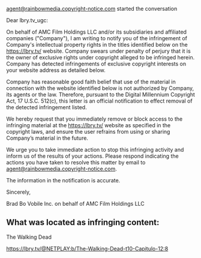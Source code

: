 
agent@rainbowmedia.copyright-notice.com started the conversation

Dear lbry.tv_ugc:

On behalf of AMC Film Holdings LLC and/or its subsidiaries and affiliated companies ("Company"), I am writing to notify you of the infringement of Company's intellectual property rights in the titles identified below on the https://lbry.tv/ website. Company swears under penalty of perjury that it is the owner of exclusive rights under copyright alleged to be infringed herein. Company has detected infringements of exclusive copyright interests on your website address as detailed below.

Company has reasonable good faith belief that use of the material in connection with the website identified below is not authorized by Company, its agents or the law. Therefore, pursuant to the Digital Millennium Copyright Act, 17 U.S.C. 512(c), this letter is an official notification to effect removal of the detected infringement listed.

We hereby request that you immediately remove or block access to the infringing material at the https://lbry.tv/ website as specified in the copyright laws, and ensure the user refrains from using or sharing Company’s material in the future.

We urge you to take immediate action to stop this infringing activity and inform us of the results of your actions. Please respond indicating the actions you have taken to resolve this matter by email to agent@rainbowmedia.copyright-notice.com.

The information in the notification is accurate.

Sincerely,

Brad Bo
Vobile Inc. on behalf of AMC Film Holdings LLC
<personal information hidden>

What was located as infringing content:
--------------------------------------------------


The Walking Dead

https://lbry.tv/@NETPLAY:b/The-Walking-Dead-t10-Capitulo-12:8 
